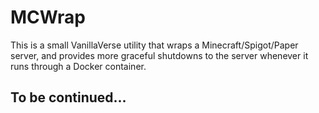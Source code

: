 # MCWrap

This is a small VanillaVerse utility that wraps a Minecraft/Spigot/Paper server,
and provides more graceful shutdowns to the server whenever it runs through a
Docker container.

## To be continued...
